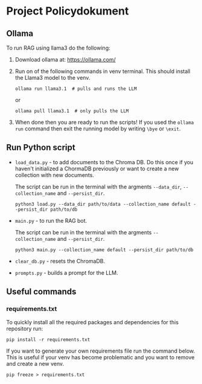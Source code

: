 # Project Policydokument

## Ollama
To run RAG using llama3 do the following:
1. Download ollama at: https://ollama.com/
2. Run on of the following commands in venv terminal. This should install the Llama3 model to the venv. 
    ```
    ollama run llama3.1  # pulls and runs the LLM 
    ```
    
    or

    ```
    ollama pull llama3.1  # only pulls the LLM
    ```
3. When done then you are ready to run the scripts! If you used the `ollama run` command then exit the running model by writing `\bye` or `\exit`.

## Run Python script

- `load_data.py` - to add documents to the Chroma DB. Do this once if you haven't initialized a ChormaDB previously or want to create a new collection with new documents.

    The script can be run in the terminal with the argments `--data_dir`, `--collection_name` and `--persist_dir`.
    ```
    python3 load.py --data_dir path/to/data --collection_name default --persist_dir path/to/db
    ```


- `main.py` - to run the RAG bot.
    
    The script can be run in the terminal with the argments `--collection_name` and `--persist_dir`.
    ```
    python3 main.py --collection_name default --persist_dir path/to/db
    ```

- `clear_db.py` - resets the ChromaDB.

- `prompts.py` - builds a prompt for the LLM.


## Useful commands

### **requirements.txt**
To quickly install all the required packages and dependencies for this repository run:
```
pip install -r requirements.txt
```

If you want to generate your own requirements file run the command below. This is useful if your venv has become problematic and you want to remove and create a new venv.
```
pip freeze > requirements.txt
```
